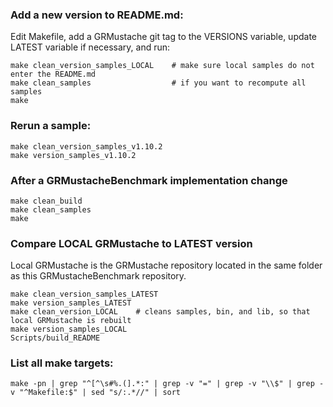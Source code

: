 ### Add a new version to README.md:

Edit Makefile, add a GRMustache git tag to the VERSIONS variable, update LATEST variable if necessary, and run:

    make clean_version_samples_LOCAL    # make sure local samples do not enter the README.md
    make clean_samples                  # if you want to recompute all samples
    make

### Rerun a sample:

    make clean_version_samples_v1.10.2
    make version_samples_v1.10.2

### After a GRMustacheBenchmark implementation change

	make clean_build
	make clean_samples
	make
	
### Compare LOCAL GRMustache to LATEST version

Local GRMustache is the GRMustache repository located in the same folder as this GRMustacheBenchmark repository.

    make clean_version_samples_LATEST
    make version_samples_LATEST
    make clean_version_LOCAL    # cleans samples, bin, and lib, so that local GRMustache is rebuilt
    make version_samples_LOCAL
    Scripts/build_README

### List all make targets:

    make -pn | grep "^[^\s#%.(].*:" | grep -v "=" | grep -v "\\$" | grep -v "^Makefile:$" | sed "s/:.*//" | sort

